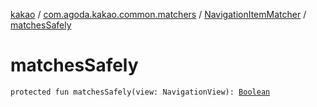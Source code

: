 [kakao](../../index.md) / [com.agoda.kakao.common.matchers](../index.md) / [NavigationItemMatcher](index.md) / [matchesSafely](./matches-safely.md)

# matchesSafely

`protected fun matchesSafely(view: NavigationView): `[`Boolean`](https://kotlinlang.org/api/latest/jvm/stdlib/kotlin/-boolean/index.html)